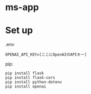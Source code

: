 # ms-app

# Set up

.env
```
OPENAI_API_KEY=[ここにOpenAIのAPIキー]
```

pip:
```
pip install flask
pip install flask-cors
pip install python-dotenv
pip install openai
```
